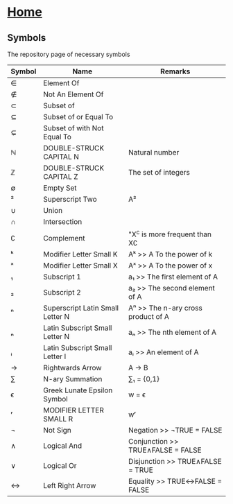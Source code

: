 # [Home](../README.md) 

## Symbols

The repository page of necessary symbols 

Symbol | Name | Remarks
-- | -- | --
&#8712; | Element Of
&#8713; | Not An Element Of
&#8834; | Subset of
&#8838; | Subset of or Equal To
&#8842; | Subset of with Not Equal To
&#8469; | DOUBLE-STRUCK CAPITAL N | Natural number
&#8484; | DOUBLE-STRUCK CAPITAL Z | The set of integers
&#8709; | Empty Set
&#0178; | Superscript Two | A&#0178;
&#8746; | Union
&#8745; | Intersection
&#8705; | Complement | "X<sup>c</sup> is more frequent than X&#8705;
&#7503; | Modifier Letter Small K | A&#7503; >> A To the power of k
&#0739; | Modifier Letter Small X | A&#0739; >> A To the power of x
&#8321; | Subscript 1 | a&#8321; >> The first element of A
&#8322; | Subscript 2 | a&#8322; >> The second element of A
&#8319; | Superscript Latin Small Letter N | A&#8319; >> The n-ary cross product of A
&#8345; | Latin Subscript Small Letter N | a&#8345; >> The nth element of A
&#7522; | Latin Subscript Small Letter I | a&#7522; >> An element of A
&#8594; | Rightwards Arrow | A &#8594; B
&#8721; | N-ary Summation | &#8721;&#8321; = {0,1}
&#1013; | Greek Lunate Epsilon Symbol | w = &#1013;
&#0691; | MODIFIER LETTER SMALL R | w&#0691;
&#0172; | Not Sign | Negation >> &#0172;TRUE = FALSE
&#8743; | Logical And | Conjunction >> TRUE&#8743;FALSE = FALSE
&#8744; | Logical Or | Disjunction >> TRUE&#8743;FALSE = TRUE
&#8596; | Left Right Arrow | Equality >> TRUE&#8596;FALSE = FALSE

